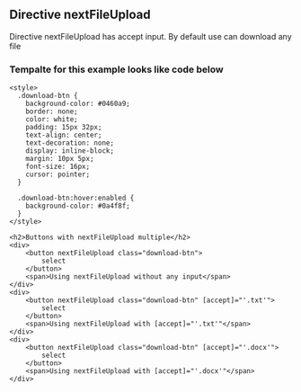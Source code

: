 ## Directive nextFileUpload

Directive nextFileUpload has accept input. By default use can download any file

### Tempalte for this example looks like code below

```
<style>
  .download-btn {
    background-color: #0460a9;
    border: none;
    color: white;
    padding: 15px 32px;
    text-align: center;
    text-decoration: none;
    display: inline-block;
    margin: 10px 5px;
    font-size: 16px;
    cursor: pointer;
  }

  .download-btn:hover:enabled {
    background-color: #0a4f8f;
  }
</style>

<h2>Buttons with nextFileUpload multiple</h2>
<div>
    <button nextFileUpload class="download-btn">
        select
    </button>
    <span>Using nextFileUpload without any input</span>
</div>
<div>
    <button nextFileUpload class="download-btn" [accept]="'.txt'">
        select
    </button>
    <span>Using nextFileUpload with [accept]="'.txt'"</span>
</div>
<div>
    <button nextFileUpload class="download-btn" [accept]="'.docx'">
        select
    </button>
    <span>Using nextFileUpload with [accept]="'.docx'"</span>
</div>

```
